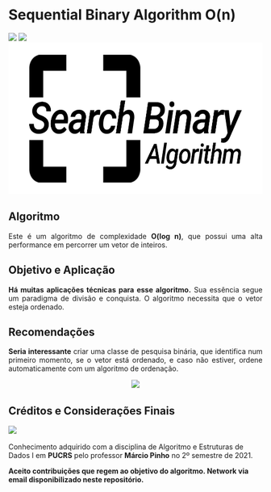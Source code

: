 <h1> Sequential Binary Algorithm O(n)</h1>
<div align="left">
 <img src="https://img.shields.io/badge/C%2B%2B-00599C?style=for-the-badge&logo=c%2B%2B&logoColor=white">
 <a href="mailto:guilherme.kollet@edu.pucrs.br" target="_blank"><img src="https://img.shields.io/badge/Microsoft_Outlook-0078D4?style=for-the-badge&logo=microsoft-outlook&logoColor=white"></a> 
</div>

<div align="center">
<img height=300em src="https://github.com/guilhermekollet/Binary_Search_Algorithm/blob/main/Images/logo.png">
</div>

<h2>Algoritmo</h2>

<p align="justify">Este é um algoritmo de complexidade <b>O(log n)</b>, que possui uma alta performance em percorrer um vetor de inteiros.</p>

<h2>Objetivo e Aplicação</h2>
<p align="justify"><b>Há muitas aplicações técnicas para esse algoritmo.</b> Sua essência segue um paradigma de divisão e conquista. O algoritmo necessita que o vetor esteja ordenado.</p>
 
 
<h2>Recomendações</h2>
<p align="justify"><b>Seria interessante</b> criar uma classe de pesquisa binária, que identifica num primeiro momento, se o vetor está ordenado, e caso não estiver, ordene automaticamente com um algoritmo de ordenação.</p>
<div align="center">
 <img height=300em src="https://user-images.githubusercontent.com/40221574/138907077-2633db37-123a-42be-b4b8-6b29ad51a4cc.png">
 </div>
 
 <h2>Créditos e Considerações Finais</h2>
 <div align="left">
 <a href="https://www.inf.pucrs.br/~pinho/" target="_blank"><img src="https://img.shields.io/badge/Google%20Chrome-4285F4?style=for-the-badge&logo=GoogleChrome&logoColor=white"></a> 
</div>
 <p>Conhecimento adquirido com a disciplina de Algoritmo e Estruturas de Dados I em <b>PUCRS</b> pelo professor <b>Márcio Pinho</b> no 2º semestre de 2021.</p>
 <b>Aceito contribuições que regem ao objetivo do algoritmo. Network via email disponibilizado neste repositório.</b>

